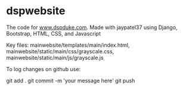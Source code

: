 # dspwebsite

The code for www.dspduke.com. Made with jaypatel37 using Django, Bootstrap, HTML, CSS, and Javascript

Key files:
mainwebsite/templates/main/index.html, 
mainwebsite/static/main/css/grayscale.css, 
mainwebsite/static/main/js/grayscale.js


To log changes on github use:

git add .
git commit -m 'your message here'
git push